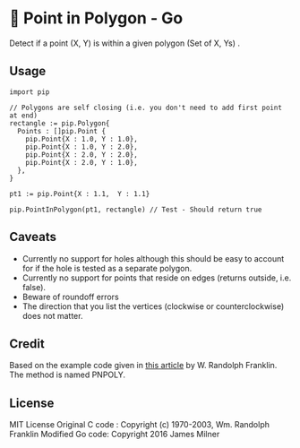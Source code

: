 # :dart: Point in Polygon - Go

Detect if a point (X, Y) is within a given polygon (Set of X, Ys) .

## Usage

    import pip

    // Polygons are self closing (i.e. you don't need to add first point at end)
    rectangle := pip.Polygon{
      Points : []pip.Point {
        pip.Point{X : 1.0, Y : 1.0},
        pip.Point{X : 1.0, Y : 2.0},
        pip.Point{X : 2.0, Y : 2.0},
        pip.Point{X : 2.0, Y : 1.0},
      },
    }

    pt1 := pip.Point{X : 1.1,  Y : 1.1}

    pip.PointInPolygon(pt1, rectangle) // Test - Should return true

## Caveats

* Currently no support for holes although this should be easy to account for if the hole is tested as a separate polygon.
* Currently no support for points that reside on edges (returns outside, i.e. false).
* Beware of roundoff errors
* The direction that you list the vertices (clockwise or counterclockwise) does not matter.

## Credit

Based on the example code given in [this article]( https://www.ecse.rpi.edu/Homepages/wrf/Research/Short_Notes/pnpoly.html) by W. Randolph Franklin. The method is named PNPOLY.


## License
MIT License
Original C code : Copyright (c) 1970-2003, Wm. Randolph Franklin
Modified Go code: Copyright 2016 James Milner
